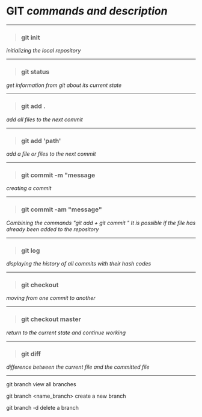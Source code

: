 # **GIT** *commands and description*
___
>### git init 
*initializing the local repository*
___
>### git status
*get information from git about its current state*
___
>### git add .
*add all files to the next commit*
___
>### git add 'path'
*add a file or files to the next commit*
___
>### git commit -m "message
*creating a commit*
___
>### git commit -am "message"
*Combining the commands "git add + git commit "
It is possible if the file has already been added to the repository*
___
>### git log
*displaying the history of all commits with their hash codes*
___
>### git checkout
*moving from one commit to another*
___
>### git checkout master
*return to the current state and continue working*
___
>### git diff 
*difference between the current file and the committed file*
___
git branch 
view all branches

git branch <name_branch>
create a new branch

git branch -d
delete a branch
